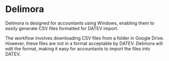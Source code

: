 # Delimora

Delimora is designed for accountants using Windows, enabling them to easily generate CSV files formatted for DATEV import.

The workflow involves downloading CSV files from a folder in Google Drive. However, these files are not in a format acceptable by DATEV. Delimora will edit the format, making it easy for accountants to import the files into DATEV.
